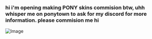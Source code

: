### hi i'm opening making PONY skins commision btw, uhh whisper me on ponytown to ask for my discord for more information. please commision me hi

![Image](https://github.com/user-attachments/assets/3829f645-4a81-4379-a257-30f13d33f177)
